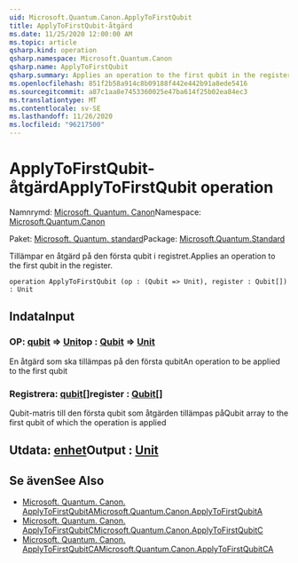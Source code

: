 ```yaml
---
uid: Microsoft.Quantum.Canon.ApplyToFirstQubit
title: ApplyToFirstQubit-åtgärd
ms.date: 11/25/2020 12:00:00 AM
ms.topic: article
qsharp.kind: operation
qsharp.namespace: Microsoft.Quantum.Canon
qsharp.name: ApplyToFirstQubit
qsharp.summary: Applies an operation to the first qubit in the register.
ms.openlocfilehash: 851f2b58a914c8b09188f442e442b91a8ede5416
ms.sourcegitcommit: a87c1aa8e7453360025e47ba614f25b02ea84ec3
ms.translationtype: MT
ms.contentlocale: sv-SE
ms.lasthandoff: 11/26/2020
ms.locfileid: "96217500"
---
```

# <a name="applytofirstqubit-operation"></a><span data-ttu-id="92e8b-102">ApplyToFirstQubit-åtgärd</span><span class="sxs-lookup"><span data-stu-id="92e8b-102">ApplyToFirstQubit operation</span></span>

<span data-ttu-id="92e8b-103">Namnrymd: [Microsoft. Quantum. Canon](xref:Microsoft.Quantum.Canon)</span><span class="sxs-lookup"><span data-stu-id="92e8b-103">Namespace: [Microsoft.Quantum.Canon](xref:Microsoft.Quantum.Canon)</span></span>

<span data-ttu-id="92e8b-104">Paket: [Microsoft. Quantum. standard](https://nuget.org/packages/Microsoft.Quantum.Standard)</span><span class="sxs-lookup"><span data-stu-id="92e8b-104">Package: [Microsoft.Quantum.Standard](https://nuget.org/packages/Microsoft.Quantum.Standard)</span></span>


<span data-ttu-id="92e8b-105">Tillämpar en åtgärd på den första qubit i registret.</span><span class="sxs-lookup"><span data-stu-id="92e8b-105">Applies an operation to the first qubit in the register.</span></span>

```qsharp
operation ApplyToFirstQubit (op : (Qubit => Unit), register : Qubit[]) : Unit
```


## <a name="input"></a><span data-ttu-id="92e8b-106">Indata</span><span class="sxs-lookup"><span data-stu-id="92e8b-106">Input</span></span>

### <a name="op--qubit--unit"></a><span data-ttu-id="92e8b-107">OP: [qubit](xref:microsoft.quantum.lang-ref.qubit) => [Unit](xref:microsoft.quantum.lang-ref.unit)</span><span class="sxs-lookup"><span data-stu-id="92e8b-107">op : [Qubit](xref:microsoft.quantum.lang-ref.qubit) => [Unit](xref:microsoft.quantum.lang-ref.unit)</span></span> 

<span data-ttu-id="92e8b-108">En åtgärd som ska tillämpas på den första qubit</span><span class="sxs-lookup"><span data-stu-id="92e8b-108">An operation to be applied to the first qubit</span></span>


### <a name="register--qubit"></a><span data-ttu-id="92e8b-109">Registrera: [qubit](xref:microsoft.quantum.lang-ref.qubit)[]</span><span class="sxs-lookup"><span data-stu-id="92e8b-109">register : [Qubit](xref:microsoft.quantum.lang-ref.qubit)[]</span></span>

<span data-ttu-id="92e8b-110">Qubit-matris till den första qubit som åtgärden tillämpas på</span><span class="sxs-lookup"><span data-stu-id="92e8b-110">Qubit array to the first qubit of which the operation is applied</span></span>



## <a name="output--unit"></a><span data-ttu-id="92e8b-111">Utdata: [enhet](xref:microsoft.quantum.lang-ref.unit)</span><span class="sxs-lookup"><span data-stu-id="92e8b-111">Output : [Unit](xref:microsoft.quantum.lang-ref.unit)</span></span>



## <a name="see-also"></a><span data-ttu-id="92e8b-112">Se även</span><span class="sxs-lookup"><span data-stu-id="92e8b-112">See Also</span></span>

- [<span data-ttu-id="92e8b-113">Microsoft. Quantum. Canon. ApplyToFirstQubitA</span><span class="sxs-lookup"><span data-stu-id="92e8b-113">Microsoft.Quantum.Canon.ApplyToFirstQubitA</span></span>](xref:Microsoft.Quantum.Canon.ApplyToFirstQubitA)
- [<span data-ttu-id="92e8b-114">Microsoft. Quantum. Canon. ApplyToFirstQubitC</span><span class="sxs-lookup"><span data-stu-id="92e8b-114">Microsoft.Quantum.Canon.ApplyToFirstQubitC</span></span>](xref:Microsoft.Quantum.Canon.ApplyToFirstQubitC)
- [<span data-ttu-id="92e8b-115">Microsoft. Quantum. Canon. ApplyToFirstQubitCA</span><span class="sxs-lookup"><span data-stu-id="92e8b-115">Microsoft.Quantum.Canon.ApplyToFirstQubitCA</span></span>](xref:Microsoft.Quantum.Canon.ApplyToFirstQubitCA)
